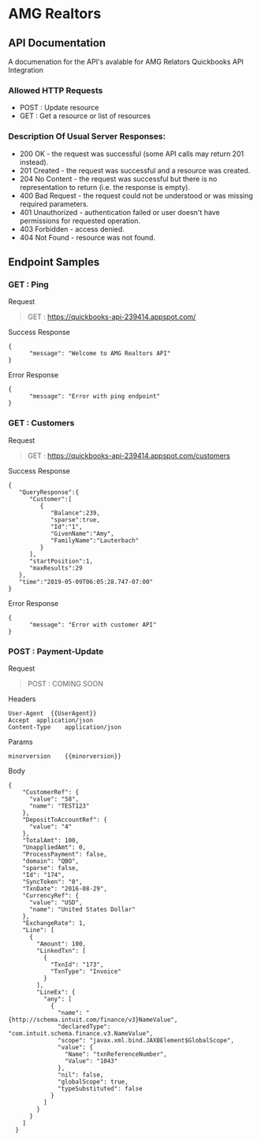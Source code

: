 # AMG Realtors 

## API Documentation
A documenation for the API's avalable for AMG Relators Quickbooks API Integration

### Allowed HTTP Requests
- POST    : Update resource
- GET     : Get a resource or list of resources

### Description Of Usual Server Responses:
- 200 OK - the request was successful (some API calls may return 201 instead).
- 201 Created - the request was successful and a resource was created.
- 204 No Content - the request was successful but there is no representation to return (i.e. the response is empty).
- 400 Bad Request - the request could not be understood or was missing required parameters.
- 401 Unauthorized - authentication failed or user doesn't have permissions for requested operation.
- 403 Forbidden - access denied.
- 404 Not Found - resource was not found.


## Endpoint Samples

### GET : Ping
Request 

>GET : https://quickbooks-api-239414.appspot.com/

Success Response
```
{
      "message": "Welcome to AMG Realtors API"
}
```

Error Response
```
{
      "message": "Error with ping endpoint"
}
```

### GET : Customers
Request

> GET : https://quickbooks-api-239414.appspot.com/customers


Success Response
```
{  
   "QueryResponse":{  
      "Customer":[  
         {  
            "Balance":239,
            "sparse":true,
            "Id":"1",
            "GivenName":"Amy",
            "FamilyName":"Lauterbach"
         }
      ],
      "startPosition":1,
      "maxResults":29
   },
   "time":"2019-05-09T06:05:28.747-07:00"
}
```

Error Response
```
{
      "message": "Error with customer API"
}
```
### POST : Payment-Update

Request

> POST : COMING SOON


Headers
```
User-Agent	{{UserAgent}}
Accept	application/json
Content-Type	application/json
```

Params
```
minorversion	{{minorversion}}
```

Body
```
{
    "CustomerRef": {
      "value": "58",
      "name": "TEST123"
    },
    "DepositToAccountRef": {
      "value": "4"
    },
    "TotalAmt": 100,
    "UnappliedAmt": 0,
    "ProcessPayment": false,
    "domain": "QBO",
    "sparse": false,
    "Id": "174",
    "SyncToken": "0",
    "TxnDate": "2016-08-29",
    "CurrencyRef": {
      "value": "USD",
      "name": "United States Dollar"
    },
    "ExchangeRate": 1,
    "Line": [
      {
        "Amount": 100,
        "LinkedTxn": [
          {
            "TxnId": "173",
            "TxnType": "Invoice"
          }
        ],
        "LineEx": {
          "any": [
            {
              "name": "{http://schema.intuit.com/finance/v3}NameValue",
              "declaredType": "com.intuit.schema.finance.v3.NameValue",
              "scope": "javax.xml.bind.JAXBElement$GlobalScope",
              "value": {
                "Name": "txnReferenceNumber",
                "Value": "1043"
              },
              "nil": false,
              "globalScope": true,
              "typeSubstituted": false
            }
          ]
        }
      }
    ]
  }
  ```
